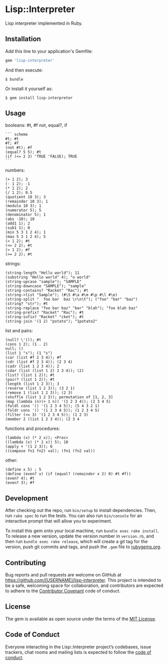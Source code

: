 # Lisp::Interpreter
Lisp interpreter implemented in Ruby.

## Installation

Add this line to your application's Gemfile:

```ruby
gem 'lisp-interpreter'
```

And then execute:

    $ bundle

Or install it yourself as:

    $ gem install lisp-interpreter

## Usage
booleans:
    #t, #f
    not, equal?, if
        
    ``` scheme 
    #t; #t
    #f; #f
    (not #t); #f
    (equal? 5 5); #t
    (if (<= 2 3) 'TRUE 'FALSE); TRUE
    ```
numbers:
    
    (+ 1 2); 3
    (- 1 2); -1
    (* 1 2); 2
    (/ 1 2); 0.5
    (quotient 10 3); 3
    (remainder 10 3); 1
    (modulo 10 3); 1
    (numerator 5); 5
    (denominator 5); 1
    (abs -10); 10
    (add1 1); 2
    (sub1 1); 0
    (min 5 3 1 2 4); 1
    (max 5 3 1 2 4); 5
    (< 1 2); #t
    (<= 2 2); #t
    (> 1 2); #f
    (>= 2 2); #t
    
strings:
    
    (string-length "Hello world"); 11
    (substring "Hello world" 4); "o world"
    (string-upcase "sample"); "SAMPLE"
    (string-downcase "SAMPLE"); "sample"
    (string-contains? "Racket" "Rac"); #t
    (string->list "Sample"); (#\S #\a #\m #\p #\l #\e)
    (string-split "  foo bar  baz \r\n\t"); ("foo" "bar" "baz")
    (string? "str"); #t
    (string-replace "foo bar baz" "bar" "blah"); "foo blah baz"
    (string-prefix? "Racket" "Rac"); #t
    (string-sufix? "Racket" "cket"); #t
    (string-join '(1 2) "potato"); "1potato2"
    
list and pairs:
    
    (null? \'()); #t
    (cons 1 2); (1 . 2)
    null; ()
    (list 1 "s"); (1 "s")
    (car (list #f 2 3 4)); #f
    (cdr (list #f 2 3 4)); (2 3 4)
    (cadr (list 1 2 3 4)); 2
    (cdar (list (list 1 2) 2 3 4)); (2)
    (list? (list 1 2)); #t
    (pair? (list 1 2)); #t
    (length (list 1 2 3)); 3
    (reverse (list 1 2 3)); (3 2 1)
    (remove 1 (list 1 2 3)); (2 3)
    (shuffle (list 1 2 3)); permutation of [1, 2, 3]
    (map (lambda (n)(+ 1 n)) '(1 2 3 4)); (2 3 4 5)
    (foldl cons '() '(1 2 3 4 5)); (5 4 3 2 1)
    (foldr cons '() '(1 2 3 4 5)); (1 2 3 4 5)
    (filter (<= 3) '(1 2 3 4 5)); (1 2 3)
    (member 2 (list 1 2 3 4)); (2 3 4
    
functions and procedures:
    
    (lambda (x) (* 2 x)); <Proc>
    ((lambda (x) (* 2 x)) 5); 10
    (apply + '(1 2 3)); 6
    ((compose fn1 fn2) val); (fn1 (fn2 val))
    
other:
    
    (define x 5) ; 5
    (define (even? x) (if (equal? (remainder x 2) 0) #t #f))
    (even? 4); #t
    (even? 3); #f
    
## Development

After checking out the repo, run `bin/setup` to install dependencies. Then, run `rake spec` to run the tests. You can also run `bin/console` for an interactive prompt that will allow you to experiment.

To install this gem onto your local machine, run `bundle exec rake install`. To release a new version, update the version number in `version.rb`, and then run `bundle exec rake release`, which will create a git tag for the version, push git commits and tags, and push the `.gem` file to [rubygems.org](https://rubygems.org).

## Contributing

Bug reports and pull requests are welcome on GitHub at https://github.com/[USERNAME]/lisp-interpreter. This project is intended to be a safe, welcoming space for collaboration, and contributors are expected to adhere to the [Contributor Covenant](http://contributor-covenant.org) code of conduct.

## License

The gem is available as open source under the terms of the [MIT License](http://opensource.org/licenses/MIT).

## Code of Conduct

Everyone interacting in the Lisp::Interpreter project’s codebases, issue trackers, chat rooms and mailing lists is expected to follow the [code of conduct](https://github.com/[USERNAME]/lisp-interpreter/blob/master/CODE_OF_CONDUCT.md).
